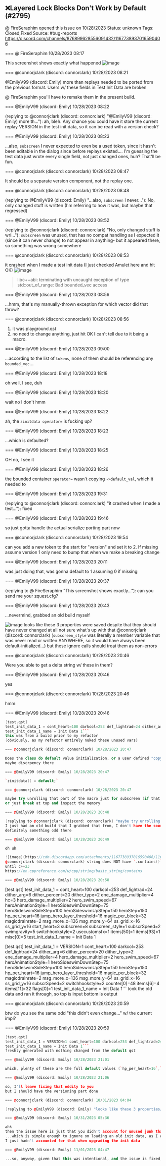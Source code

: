 ## ❌Layered Lock Blocks Don't Work by Default (#2795)
@ FireSeraphim opened this issue on 10/28/2023
Status: unknown
Tags: Closed,Fixed
Source: #bug-reports https://discord.com/channels/876899628556091432/1167738937016590406


=== @ FireSeraphim 10/28/2023 08:17

This screenshot shows exactly what happened
![image](https://cdn.discordapp.com/attachments/1167738937016590406/1167738937146626148/Screen_Shot_008.PNG?ex=65ec1b22&is=65d9a622&hm=c5b72c122e4887e4849fefea8f7f229bcd52bc33dd2d04d4d0bb9091349e3a88&)

=== @connorjclark (discord: connorclark) 10/28/2023 08:21

@EmilyV99 (discord: Emily) more than replays needed to be ported from the previous format. Users w/ these fields in Test Init Data are broken

@ FireSeraphim you'll have to remake them in the present build.

=== @EmilyV99 (discord: Emily) 10/28/2023 08:22

(replying to @connorjclark (discord: connorclark) "@EmilyV99 (discord: Emily) more th…"): ah, bleh. Any chance you could have it store the current replay VERSION in the test init data, so it can be read with a version check?

=== @EmilyV99 (discord: Emily) 10/28/2023 08:23

...also, `subscreen` I never expected to even be a used token, since it hasn't been editable in the dialog since before replays existed.... I'm guessing the test data just wrote every single field, not just changed ones, huh? That'll be fun.

=== @connorjclark (discord: connorclark) 10/28/2023 08:47

It should be a separate version component, not the replay one.

=== @connorjclark (discord: connorclark) 10/28/2023 08:48

(replying to @EmilyV99 (discord: Emily) "...also, `subscreen` I never…"): No, only changed stuff is written
(I'm referring to how it was, but maybe that regressed)

=== @EmilyV99 (discord: Emily) 10/28/2023 08:52

(replying to @connorjclark (discord: connorclark) "No, only changed stuff is wri…"): `subscreen` was unused, that has no compat handling as I expected it (since it can never change) to not appear in anything- but it appeared there, so something was wrong somewhere

=== @connorjclark (discord: connorclark) 10/28/2023 08:53

it crashed when I made a test init data (I just checked Amulet here and hit OK)
![image](https://cdn.discordapp.com/attachments/1167738937016590406/1167747896096063578/image.png?ex=65ec237a&is=65d9ae7a&hm=3f1528278b15d9c90095372813291f811873fb6eeba90a24a1cf77d8f0b7e633&)
> libc++abi: terminating with uncaught exception of type std::out_of_range: Bad bounded_vec access

=== @EmilyV99 (discord: Emily) 10/28/2023 08:56

...hmm, that's my manually-thrown exception
for which vector did that throw?

=== @connorjclark (discord: connorclark) 10/28/2023 08:56

1) it was playground.qst
2) no need to change anything, just hit OK
I can't tell due to it being a macro.

=== @EmilyV99 (discord: Emily) 10/28/2023 09:00

...according to the list of `tokens`, none of them should be referencing any `bounded_vec`....

=== @EmilyV99 (discord: Emily) 10/28/2023 18:18

oh
well, I see, duh

=== @EmilyV99 (discord: Emily) 10/28/2023 18:20

wait no I don't hmm

=== @EmilyV99 (discord: Emily) 10/28/2023 18:22

ah, the `zinitdata operator=` is fucking up?

=== @EmilyV99 (discord: Emily) 10/28/2023 18:23

...which is defaulted?

=== @EmilyV99 (discord: Emily) 10/28/2023 18:25

OH
no, I see it

=== @EmilyV99 (discord: Emily) 10/28/2023 18:26

the bounded container `operator=` wasn't copying `->default_val`, which it needed to

=== @EmilyV99 (discord: Emily) 10/28/2023 19:31

(replying to @connorjclark (discord: connorclark) "it crashed when I made a test…"): fixed

=== @EmilyV99 (discord: Emily) 10/28/2023 19:46

so just gotta handle the actual serialize porting part now

=== @connorjclark (discord: connorclark) 10/28/2023 19:54

can you add a new token to the start for  "version" and set it to 2. If missing assume version 1
only need to bump that when we make a breaking change

=== @EmilyV99 (discord: Emily) 10/28/2023 20:11

was just doing that, was gonna default to 1 assuming 0 if missing

=== @EmilyV99 (discord: Emily) 10/28/2023 20:37

(replying to @ FireSeraphim "This screenshot shows exactly…"): can you send me your zquest.cfg?

=== @EmilyV99 (discord: Emily) 10/28/2023 20:43

...nevermind, grabbed an old build myself

![image](https://cdn.discordapp.com/attachments/1167738937016590406/1167926570506268752/image.png?ex=65ecc9e1&is=65da54e1&hm=9979db04c3a07fc6869d1bb5781700565d79d7ba0bf7861907e32c4c97ba69a3&)
looks like these 3 properties were saved despite that they should have never changed at all
not sure what's up with that @connorjclark (discord: connorclark)
(`subscreen_style` was literally a member variable that was never read or written ANYWHERE, so it would have always been default-initialized...)
but these ignore calls should treat them as non-errors

=== @connorjclark (discord: connorclark) 10/28/2023 20:46

Were you able to get a delta string w/ these in them?

=== @EmilyV99 (discord: Emily) 10/28/2023 20:46

yes

=== @connorjclark (discord: connorclark) 10/28/2023 20:46

hmm

=== @EmilyV99 (discord: Emily) 10/28/2023 20:46

```cpp
[test.qst]
test_init_data_1 = cont_heart=100 darkcol=253 def_lightrad=24 dither_arg=6 dither_percent=20 dither_type=2 ene_damage_multiplier=4 hc=3 hero_damage_multiplier=2 hero_swim_speed=67 heroAnimationStyle=1 heroSideswimDownStep=75 heroSideswimSideStep=100 heroSideswimUpStep=150 heroStep=150 hp_per_heart=16 jump_hero_layer_threshold=16 magic_per_block=32 magicdrainrate=2 msg_more_x=136 msg_more_y=64 ss_grid_x=16 ss_grid_y=16 start_heart=3 subscreen=8 subscreen_style=1 subscrSpeed=2 swimgravity=5 switchhookstyle=2 usecustomsfx=1 items[50]=1 items[93]=1 misc[0]=5
test_init_data_1_name = Init Data 1```
this was from a build prior to my refactor
(obviously, as my refactor entirely nuked these unused vars)

=== @connorjclark (discord: connorclark) 10/28/2023 20:47

Does the class do default value initialization, or a user defined "copy / set the world" kinda thing
maybe discrpency there

=== @EmilyV99 (discord: Emily) 10/28/2023 20:47

`zinitdata() = default;`

=== @connorjclark (discord: connorclark) 10/28/2023 20:47

maybe try unrolling that part of the macro just for subscreen (if that's feasible...) so you can step thru debugger
or just break at top and inspect the memory

=== @EmilyV99 (discord: Emily) 10/28/2023 20:48

(replying to @connorjclark (discord: connorclark) "maybe try unrolling that part…"): would need to go back to old branch
I just had an old build that I grabbed that from, I don't have the source open at that point rn
definitely something odd there

=== @EmilyV99 (discord: Emily) 10/28/2023 20:49

oh uh

![image](https://cdn.discordapp.com/attachments/1167738937016590406/1167928173305008278/image.png?ex=65eccb5f&is=65da565f&hm=9a209fcafee8c1835ad507a5e6fa9d02674ebf07bdeae3910b213786019fc803&)
@connorjclark (discord: connorclark) string does NOT have `.contains()`
until c++23
https://en.cppreference.com/w/cpp/string/basic_string/contains

=== @EmilyV99 (discord: Emily) 10/28/2023 20:58

```
[test.qst]
test_init_data_1 = cont_heart=100 darkcol=253 def_lightrad=24 dither_arg=6 dither_percent=20 dither_type=2 ene_damage_multiplier=4 hc=3 hero_damage_multiplier=2 hero_swim_speed=67 heroAnimationStyle=1 heroSideswimDownStep=75 heroSideswimSideStep=100 heroSideswimUpStep=150 heroStep=150 hp_per_heart=16 jump_hero_layer_threshold=16 magic_per_block=32 magicdrainrate=2 msg_more_x=136 msg_more_y=64 ss_grid_x=16 ss_grid_y=16 start_heart=3 subscreen=8 subscreen_style=1 subscrSpeed=2 swimgravity=5 switchhookstyle=2 usecustomsfx=1 items[50]=1 items[93]=1 misc[0]=5
test_init_data_1_name = Init Data 1

[test.qst]
test_init_data_1 = VERSION=1 cont_heart=100 darkcol=253 def_lightrad=24 dither_arg=6 dither_percent=20 dither_type=2 ene_damage_multiplier=4 hero_damage_multiplier=2 hero_swim_speed=67 heroAnimationStyle=1 heroSideswimDownStep=75 heroSideswimSideStep=100 heroSideswimUpStep=150 heroStep=150 hp_per_heart=16 jump_hero_layer_threshold=16 magic_per_block=32 magicdrainrate=2 msg_more_x=136 msg_more_y=64 ss_grid_x=16 ss_grid_y=16 subscrSpeed=2 switchhookstyle=2 counter[0]=48 items[6]=4 items[11]=32 flags[0]=1
test_init_data_1_name = Init Data 1```
took the old data and ran it through, so top is input bottom is output

=== @connorjclark (discord: connorclark) 10/28/2023 20:59

btw do you see the same odd "this didn't even change..." w/ the current impl?

=== @EmilyV99 (discord: Emily) 10/28/2023 20:59

```cpp
[test.qst]
test_init_data_1 = VERSION=1 cont_heart=100 darkcol=253 def_lightrad=24 dither_arg=6 dither_percent=20 dither_type=2 ene_damage_multiplier=4 hero_damage_multiplier=2 hero_swim_speed=67 heroAnimationStyle=1 heroSideswimDownStep=75 heroSideswimSideStep=100 heroSideswimUpStep=150 heroStep=150 hp_per_heart=16 jump_hero_layer_threshold=16 magic_per_block=32 magicdrainrate=2 msg_more_x=136 msg_more_y=64 ss_grid_x=16 ss_grid_y=16 subscrSpeed=2 switchhookstyle=2 counter[0]=48 items[11]=32 mcounter[0]=48 flags[0]=3
test_init_data_1_name = Init Data 1```
freshly generated with nothing changed from the default qst

=== @EmilyV99 (discord: Emily) 10/28/2023 21:01

which, plenty of these are the full default values (`hp_per_heart=16`,`magic_per_block=32` just offhand)

=== @EmilyV99 (discord: Emily) 10/28/2023 21:06

so, I'll leave fixing that oddity to you
but I should have the versioning part done

=== @connorjclark (discord: connorclark) 10/31/2023 04:04

(replying to @EmilyV99 (discord: Emily) "looks like these 3 properties…"): Actually, this was my intention when I wrote this feature. I forgot. For _replays_ it only serializes changes relative to the real init data, but for the Test feature it serializes the delta from a default zinitdata. The idea was to keep it totally separate from the quest's actual init data so that changes to that would not impact a testing configuration.

=== @EmilyV99 (discord: Emily) 10/31/2023 05:36

ahk
then the issue here is just that you didn't account for unused junk that never should have been stored in the first place
...which is simple enough to ignore on loading an old init data, as I already set it to
I just hadn't accounted for that when upgrading the init data

=== @EmilyV99 (discord: Emily) 11/01/2023 04:47

...so, anyway, given that this was intentional, and the issue is fixed, closing
